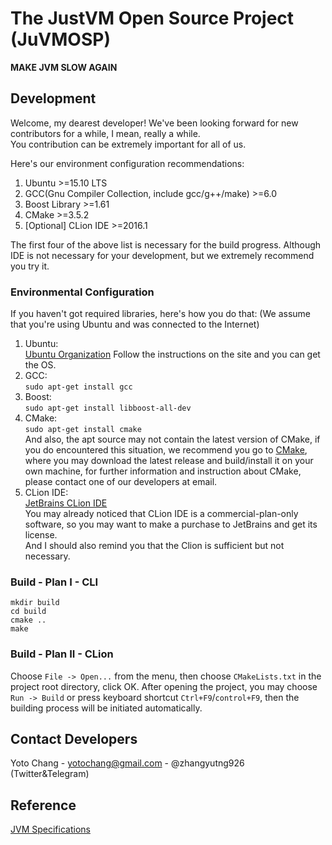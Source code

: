 # The JustVM Open Source Project (JuVMOSP)
**MAKE JVM SLOW AGAIN**

## Development
Welcome, my dearest developer!
We've been looking forward for new contributors for a while, I mean, really a while.  
You contribution can be extremely important for all of us.

Here's our environment configuration recommendations:  
1. Ubuntu >=15.10 LTS  
2. GCC(Gnu Compiler Collection, include gcc/g++/make) >=6.0  
3. Boost Library >=1.61  
4. CMake >=3.5.2  
5. [Optional] CLion IDE >=2016.1  

The first four of the above list is necessary for the build progress.
Although IDE is not necessary for your development, but we extremely recommend you try it.

### Environmental Configuration
If you haven't got required libraries, here's how you do that: 
(We assume that you're using Ubuntu and was connected to the Internet)  
1. Ubuntu:  
[Ubuntu Organization](http://www.ubuntu.com/)
Follow the instructions on the site and you can get the OS.  
2. GCC:  
``sudo apt-get install gcc``  
3. Boost:  
``sudo apt-get install libboost-all-dev``  
4. CMake:  
``sudo apt-get install cmake``  
And also, the apt source may not contain the latest version of CMake, 
if you do encountered this situation, we recommend you go to 
[CMake](https://www.cmake.org/), where you may download the latest release and build/install it
on your own machine, for further information and instruction about CMake, 
please contact one of our developers at email.  
5. CLion IDE:  
[JetBrains CLion IDE](http://www.jetbrains.com/clion/)  
You may already noticed that CLion IDE is a commercial-plan-only software, 
so you may want to make a purchase to JetBrains and get its license.  
And I should also remind you that the Clion is sufficient but not necessary.

### Build - Plan I - CLI
```
mkdir build
cd build
cmake ..
make
```

### Build - Plan II - CLion
Choose ``File -> Open...`` from the menu, then choose ``CMakeLists.txt``
in the project root directory, click OK.
After opening the project, you may choose ``Run -> Build`` or press keyboard
shortcut ``Ctrl+F9``/``control+F9``, then the building process will be
initiated automatically.

## Contact Developers
Yoto Chang - yotochang@gmail.com - @zhangyutng926 (Twitter&Telegram)

## Reference
[JVM Specifications](http://docs.oracle.com/javase/specs/jvms/se7/html/index.html)
